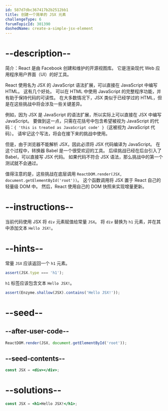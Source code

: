 ```yaml
---
id: 587d7dbc367417b2b2512bb1
title: 创建一个简单的 JSX 元素
challengeType: 6
forumTopicId: 301390
dashedName: create-a-simple-jsx-element
---
```


# --description--

简介：React 是由 Facebook 创建和维护的开源视图库。 它是渲染现代 Web 应用程序用户界面（UI）的好工具。

React 使用名为 JSX 的 JavaScript 语法扩展，可以直接在 JavaScript 中编写 HTML。 这有几个好处。 可以在 HTML 中使用 JavaScript 的完整程序功能，并有助于保持代码的可读性。 在大多数情况下，JSX 类似于已经学过的 HTML，但是在这些挑战中将会涉及一些关键差异。

例如，因为 JSX 是 JavaScript 的语法扩展，所以实际上可以直接在 JSX 中编写 JavaScript。 要做到这一点，只需在花括号中包含希望被视为 JavaScript 的代码：`{ 'this is treated as JavaScript code' }`（这被视为 JavaScript 代码）。 请牢记这个写法，将会在接下来的挑战中使用。

但是，由于浏览器不能解析 JSX，因此必须将 JSX 代码编译为 JavaScript。 在这个过程中，转换器 Babel 是一个很受欢迎的工具。 后续挑战已经在后台引入了 Babel，可以直接写 JSX 代码。 如果代码不符合 JSX 语法，那么挑战中的第一个测试就不会通过。

值得注意的是，这些挑战在底层调用 `ReactDOM.render(JSX, document.getElementById('root'))`。 这个函数调用将 JSX 置于 React 自己的轻量级 DOM 中。 然后，React 使用自己的 DOM 快照来实现增量更新。

# --instructions--

当前代码使用 JSX 将 `div` 元素赋值给常量 `JSX`。 将 `div` 替换为 `h1` 元素，并在其中添加文本 `Hello JSX!`。

# --hints--

常量 `JSX` 应该返回一个 `h1` 元素。

```js
assert(JSX.type === 'h1');
```

`h1` 标签应该包含文本 `Hello JSX!`。

```js
assert(Enzyme.shallow(JSX).contains('Hello JSX!'));
```

# --seed--

## --after-user-code--

```jsx
ReactDOM.render(JSX, document.getElementById('root'));
```

## --seed-contents--

```jsx
const JSX = <div></div>;
```

# --solutions--

```jsx
const JSX = <h1>Hello JSX!</h1>;
```
